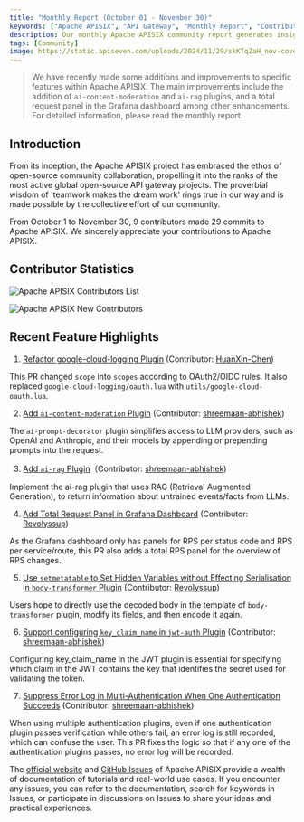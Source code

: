 ```yaml
---
title: "Monthly Report (October 01 - November 30)"
keywords: ["Apache APISIX", "API Gateway", "Monthly Report", "Contributor"]
description: Our monthly Apache APISIX community report generates insights into the project's monthly developments. The reports provide a pathway into the Apache APISIX community, ensuring that you stay well-informed and actively involved.
tags: [Community]
image: https://static.apiseven.com/uploads/2024/11/29/skKTqZaH_nov-cover-en.png
---
```


> We have recently made some additions and improvements to specific features within Apache APISIX. The main improvements include the addition of `ai-content-moderation` and `ai-rag` plugins, and a total request panel in the Grafana dashboard among other enhancements. For detailed information, please read the monthly report.
<!--truncate-->
## Introduction

From its inception, the Apache APISIX project has embraced the ethos of open-source community collaboration, propelling it into the ranks of the most active global open-source API gateway projects. The proverbial wisdom of 'teamwork makes the dream work' rings true in our way and is made possible by the collective effort of our community.

From October 1 to November 30, 9 contributors made 29 commits to Apache APISIX. We sincerely appreciate your contributions to Apache APISIX.

## Contributor Statistics

![Apache APISIX Contributors List](https://static.apiseven.com/uploads/2024/11/29/7z0d7q0r_contributors-nov.png)

![Apache APISIX New Contributors](https://static.apiseven.com/uploads/2024/11/29/53aNHiqa_nov-new-contributors.png)

## Recent Feature Highlights

1. [Refactor google-cloud-logging Plugin](https://github.com/apache/apisix/pull/11596) (Contributor: [HuanXin-Chen](https://github.com/HuanXin-Chen))

This PR changed `scope` into `scopes` according to OAuth2/OIDC rules. It also replaced `google-cloud-logging/oauth.lua` with `utils/google-cloud-oauth.lua`.

2. [Add `ai-content-moderation` Plugin](https://github.com/apache/apisix/pull/11541) (Contributor: [shreemaan-abhishek](https://github.com/shreemaan-abhishek))

The `ai-prompt-decorator` plugin simplifies access to LLM providers, such as OpenAI and Anthropic, and their models by appending or prepending prompts into the request.

3. [Add `ai-rag` Plugin](https://github.com/apache/apisix/pull/11568)（Contributor: [shreemaan-abhishek](https://github.com/shreemaan-abhishek))

Implement the ai-rag plugin that uses RAG (Retrieval Augmented Generation), to return information about untrained events/facts from LLMs.

4. [Add Total Request Panel in Grafana Dashboard](https://github.com/apache/apisix/pull/11692) (Contributor: [Revolyssup](https://github.com/Revolyssup))

As the Grafana dashboard only has panels for RPS per status code and RPS per service/route, this PR also adds a total RPS panel for the overview of RPS changes.

5. [Use `setmetatable` to Set Hidden Variables without Effecting Serialisation in `body-transformer` Plugin](https://github.com/apache/apisix/pull/11770) (Contributor: [Revolyssup](https://github.com/Revolyssup))

Users hope to directly use the decoded body in the template of `body-transformer` plugin, modify its fields, and then encode it again.

6. [Support configuring `key_claim_name` in `jwt-auth` Plugin](https://github.com/apache/apisix/pull/11772) (Contributor: [shreemaan-abhishek](https://github.com/shreemaan-abhishek))

Configuring key_claim_name in the JWT plugin is essential for specifying which claim in the JWT contains the key that identifies the secret used for validating the token.

7. [Suppress Error Log in Multi-Authentication When One Authentication Succeeds](https://github.com/apache/apisix/pull/11775) (Contributor: [shreemaan-abhishek](https://github.com/shreemaan-abhishek))

When using multiple authentication plugins, even if one authentication plugin passes verification while others fail, an error log is still recorded, which can confuse the user. This PR fixes the logic so that if any one of the authentication plugins passes, no error log will be recorded.

The [official website](https://apisix.apache.org/) and [GitHub Issues](https://github.com/apache/apisix/issues) of Apache APISIX provide a wealth of documentation of tutorials and real-world use cases. If you encounter any issues, you can refer to the documentation, search for keywords in Issues, or participate in discussions on Issues to share your ideas and practical experiences.
